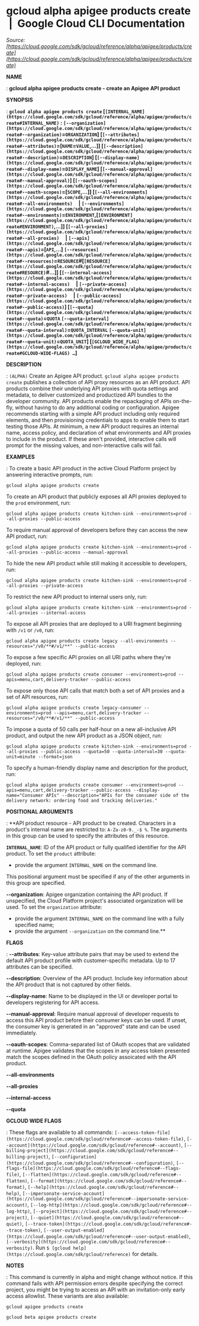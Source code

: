 # gcloud alpha apigee products create  |  Google Cloud CLI Documentation

*Source: [https://cloud.google.com/sdk/gcloud/reference/alpha/apigee/products/create](https://cloud.google.com/sdk/gcloud/reference/alpha/apigee/products/create)*

**NAME**

: **gcloud alpha apigee products create - create an Apigee API product**

**SYNOPSIS**

: **`gcloud alpha apigee products create` [`[INTERNAL_NAME](https://cloud.google.com/sdk/gcloud/reference/alpha/apigee/products/create#INTERNAL_NAME)` : `[--organization](https://cloud.google.com/sdk/gcloud/reference/alpha/apigee/products/create#--organization)`=`ORGANIZATION`] [`[--attributes](https://cloud.google.com/sdk/gcloud/reference/alpha/apigee/products/create#--attributes)`=[`NAME`=`VALUE`,…]] [`[--description](https://cloud.google.com/sdk/gcloud/reference/alpha/apigee/products/create#--description)`=`DESCRIPTION`] [`[--display-name](https://cloud.google.com/sdk/gcloud/reference/alpha/apigee/products/create#--display-name)`=`DISPLAY_NAME`] [`[--manual-approval](https://cloud.google.com/sdk/gcloud/reference/alpha/apigee/products/create#--manual-approval)`] [`[--oauth-scopes](https://cloud.google.com/sdk/gcloud/reference/alpha/apigee/products/create#--oauth-scopes)`=[`SCOPE`,…]] [`[--all-environments](https://cloud.google.com/sdk/gcloud/reference/alpha/apigee/products/create#--all-environments)`     | `[--environments](https://cloud.google.com/sdk/gcloud/reference/alpha/apigee/products/create#--environments)`=`ENVIRONMENT`,[`[ENVIRONMENT](https://cloud.google.com/sdk/gcloud/reference/alpha/apigee/products/create#ENVIRONMENT)`,…]] [`[--all-proxies](https://cloud.google.com/sdk/gcloud/reference/alpha/apigee/products/create#--all-proxies)`     | `[--apis](https://cloud.google.com/sdk/gcloud/reference/alpha/apigee/products/create#--apis)`=[`API`,…] `[--resources](https://cloud.google.com/sdk/gcloud/reference/alpha/apigee/products/create#--resources)`=`RESOURCE`#[`[RESOURCE](https://cloud.google.com/sdk/gcloud/reference/alpha/apigee/products/create#RESOURCE)`#…]] [`[--internal-access](https://cloud.google.com/sdk/gcloud/reference/alpha/apigee/products/create#--internal-access)`     | `[--private-access](https://cloud.google.com/sdk/gcloud/reference/alpha/apigee/products/create#--private-access)`     | `[--public-access](https://cloud.google.com/sdk/gcloud/reference/alpha/apigee/products/create#--public-access)`] [`[--quota](https://cloud.google.com/sdk/gcloud/reference/alpha/apigee/products/create#--quota)`=`QUOTA` `[--quota-interval](https://cloud.google.com/sdk/gcloud/reference/alpha/apigee/products/create#--quota-interval)`=`QUOTA_INTERVAL` `[--quota-unit](https://cloud.google.com/sdk/gcloud/reference/alpha/apigee/products/create#--quota-unit)`=`QUOTA_UNIT`] [`[GCLOUD_WIDE_FLAG](https://cloud.google.com/sdk/gcloud/reference/alpha/apigee/products/create#GCLOUD-WIDE-FLAGS) …`]**

**DESCRIPTION**

: `(ALPHA)` Create an Apigee API product.
`gcloud alpha apigee products create` publishes a collection of API
proxy resources as an API product.
API products combine their underlying API proxies with quota settings and
metadata, to deliver customized and productized API bundles to the developer
community.
API products enable the repackaging of APIs on-the-fly, without having to do any
additional coding or configuration. Apigee recommends starting with a simple API
product including only required elements, and then provisioning credentials to
apps to enable them to start testing those APIs.
At minimum, a new API product requires an internal name, access policy, and
declaration of what environments and API proxies to include in the product. If
these aren't provided, interactive calls will prompt for the missing values, and
non-interactive calls will fail.

**EXAMPLES**

: To create a basic API product in the active Cloud Platform project by answering
interactive prompts, run:

```
gcloud alpha apigee products create
```

To create an API product that publicly exposes all API proxies deployed to the
``prod`` environment, run:

```
gcloud alpha apigee products create kitchen-sink --environments=prod --all-proxies --public-access
```

To require manual approval of developers before they can access the new API
product, run:

```
gcloud alpha apigee products create kitchen-sink --environments=prod --all-proxies --public-access --manual-approval
```

To hide the new API product while still making it accessible to developers, run:

```
gcloud alpha apigee products create kitchen-sink --environments=prod --all-proxies --private-access
```

To restrict the new API product to internal users only, run:

```
gcloud alpha apigee products create kitchen-sink --environments=prod --all-proxies --internal-access
```

To expose all API proxies that are deployed to a URI fragment beginning with
``/v1`` or
``/v0``, run:

```
gcloud alpha apigee products create legacy --all-environments --resources="/v0/**#/v1/**" --public-access
```

To expose a few specific API proxies on all URI paths where they're deployed,
run:

```
gcloud alpha apigee products create consumer --environments=prod --apis=menu,cart,delivery-tracker --public-access
```

To expose only those API calls that match both a set of API proxies and a set of
API resources, run:

```
gcloud alpha apigee products create legacy-consumer --environments=prod --apis=menu,cart,delivery-tracker --resources="/v0/**#/v1/**" --public-access
```

To impose a quota of 50 calls per half-hour on a new all-inclusive API product,
and output the new API product as a JSON object, run:

```
gcloud alpha apigee products create kitchen-sink --environments=prod --all-proxies --public-access --quota=50 --quota-interval=30 --quota-unit=minute --format=json
```

To specify a human-friendly display name and description for the product, run:

```
gcloud alpha apigee products create consumer --environments=prod --apis=menu,cart,delivery-tracker --public-access --display-name="Consumer APIs" --description="APIs for the consumer side of the delivery network: ordering food and tracking deliveries."
```

**POSITIONAL ARGUMENTS**

: **API product resource - API product to be created. Characters in a product's
internal name are restricted to: `A-Za-z0-9._-$ %`. The arguments in
this group can be used to specify the attributes of this resource.

**`INTERNAL_NAME`**:
ID of the API product or fully qualified identifier for the API product.
To set the `product` attribute:

- provide the argument `INTERNAL_NAME` on the command line.

This positional argument must be specified if any of the other arguments in this
group are specified.

**--organization**:
Apigee organization containing the API product. If unspecified, the Cloud
Platform project's associated organization will be used.
To set the `organization` attribute:

- provide the argument `INTERNAL_NAME` on the command line with a fully
specified name;
- provide the argument `--organization` on the command line.**

**FLAGS**

: **--attributes**:
Key-value attribute pairs that may be used to extend the default API product
profile with customer-specific metadata. Up to 17 attributes can be specified.

**--description**:
Overview of the API product. Include key information about the API product that
is not captured by other fields.

**--display-name**:
Name to be displayed in the UI or developer portal to developers registering for
API access.

**--manual-approval**:
Require manual approval of developer requests to access this API product before
their consumer keys can be used. If unset, the consumer key is generated in an
"approved" state and can be used immediately.

**--oauth-scopes**:
Comma-separated list of OAuth scopes that are validated at runtime. Apigee
validates that the scopes in any access token presented match the scopes defined
in the OAuth policy assoicated with the API product.

**--all-environments**

**--all-proxies**

**--internal-access**

**--quota**

**GCLOUD WIDE FLAGS**

: These flags are available to all commands: `[--access-token-file](https://cloud.google.com/sdk/gcloud/reference#--access-token-file)`,
`[--account](https://cloud.google.com/sdk/gcloud/reference#--account)`, `[--billing-project](https://cloud.google.com/sdk/gcloud/reference#--billing-project)`,
`[--configuration](https://cloud.google.com/sdk/gcloud/reference#--configuration)`,
`[--flags-file](https://cloud.google.com/sdk/gcloud/reference#--flags-file)`,
`[--flatten](https://cloud.google.com/sdk/gcloud/reference#--flatten)`, `[--format](https://cloud.google.com/sdk/gcloud/reference#--format)`, `[--help](https://cloud.google.com/sdk/gcloud/reference#--help)`, `[--impersonate-service-account](https://cloud.google.com/sdk/gcloud/reference#--impersonate-service-account)`,
`[--log-http](https://cloud.google.com/sdk/gcloud/reference#--log-http)`,
`[--project](https://cloud.google.com/sdk/gcloud/reference#--project)`, `[--quiet](https://cloud.google.com/sdk/gcloud/reference#--quiet)`, `[--trace-token](https://cloud.google.com/sdk/gcloud/reference#--trace-token)`, `[--user-output-enabled](https://cloud.google.com/sdk/gcloud/reference#--user-output-enabled)`,
`[--verbosity](https://cloud.google.com/sdk/gcloud/reference#--verbosity)`.
Run `$ [gcloud help](https://cloud.google.com/sdk/gcloud/reference)` for details.

**NOTES**

: This command is currently in alpha and might change without notice. If this
command fails with API permission errors despite specifying the correct project,
you might be trying to access an API with an invitation-only early access
allowlist. These variants are also available:

```
gcloud apigee products create
```

```
gcloud beta apigee products create
```